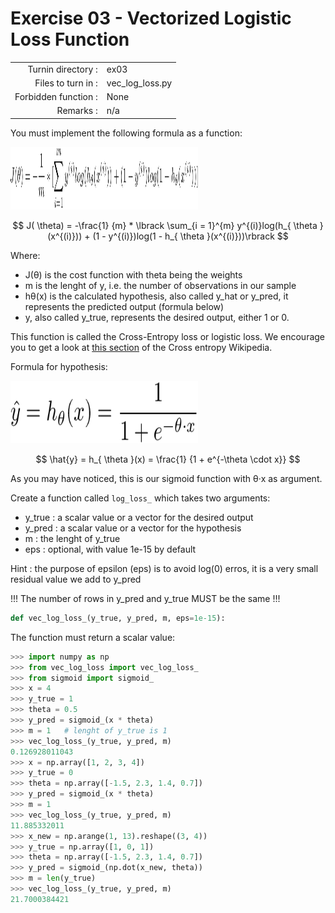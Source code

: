 # Exercise 03 - Vectorized Logistic Loss Function

|                         |                         |
| -----------------------:| ----------------------- |
|   Turnin directory :    |  ex03                   |
|   Files to turn in :    |  vec_log_loss.py        |
|   Forbidden function :  |  None                   |
|   Remarks :             |  n/a                    |

You must implement the following formula as a function:  
  
<img src="../assets/log_loss_vec.png" width=300 height=100>

$$
J( \theta) = -\frac{1} {m} * \lbrack \sum_{i = 1}^{m} y^{(i)}log(h_{ \theta }(x^{(i)})) + (1 - y^{(i)})log(1 - h_{ \theta }(x^{(i)}))\rbrack
$$

Where:  
- J(θ) is the cost function with theta being the weights
- m is the lenght of y, i.e. the number of observations in our sample
- hθ(x) is the calculated hypothesis, also called y_hat or y_pred, it represents the predicted output (formula below)
- y, also called y_true, represents the desired output, either 1 or 0.


This function is called the Cross-Entropy loss or logistic loss.
We encourage you to get a look at
[this section](https://en.wikipedia.org/wiki/Cross_entropy#Cross-entropy_error_function_and_logistic_regression)
of the Cross entropy Wikipedia.

Formula for hypothesis:

<img src="../assets/y_hat.png" width=300 height=100>

$$
\hat{y} = h_{ \theta }(x) = \frac{1} {1 + e^{-\theta \cdot x}}
$$

As you may have noticed, this is our sigmoid function with θ·x as argument.

Create a function called `log_loss_` which takes two arguments: 
  - y_true : a scalar value or a vector for the desired output
  - y_pred : a scalar value or a vector for the hypothesis
  - m : the lenght of y_true
  - eps : optional, with value 1e-15 by default
  
Hint : the purpose of epsilon (eps) is to avoid log(0) erros, it is a very small residual value we add to y_pred

!!! The number of rows in y_pred and y_true MUST be the same !!!
```python
def vec_log_loss_(y_true, y_pred, m, eps=1e-15):
```

The function must return a scalar value:

```python
>>> import numpy as np
>>> from vec_log_loss import vec_log_loss_
>>> from sigmoid import sigmoid_
>>> x = 4
>>> y_true = 1
>>> theta = 0.5
>>> y_pred = sigmoid_(x * theta)
>>> m = 1   # lenght of y_true is 1
>>> vec_log_loss_(y_true, y_pred, m)
0.126928011043
>>> x = np.array([1, 2, 3, 4])
>>> y_true = 0
>>> theta = np.array([-1.5, 2.3, 1.4, 0.7])
>>> y_pred = sigmoid_(x * theta)
>>> m = 1
>>> vec_log_loss_(y_true, y_pred, m)
11.885332011
>>> x_new = np.arange(1, 13).reshape((3, 4))
>>> y_true = np.array([1, 0, 1])
>>> theta = np.array([-1.5, 2.3, 1.4, 0.7])
>>> y_pred = sigmoid_(np.dot(x_new, theta))
>>> m = len(y_true)
>>> vec_log_loss_(y_true, y_pred, m)
21.7000384421
```
